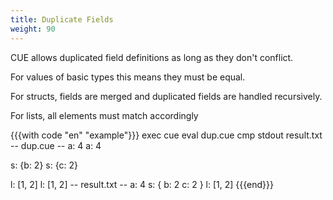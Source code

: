 ```yaml
---
title: Duplicate Fields
weight: 90
---
```


CUE allows duplicated field definitions as long as they don't conflict.

For values of basic types this means they must be equal.

For structs, fields are merged and duplicated fields are handled recursively.

For lists, all elements must match accordingly
<!-- ([we discuss open-ended lists later](/language-guide/data/lists/).) -->

{{{with code "en" "example"}}}
exec cue eval dup.cue
cmp stdout result.txt
-- dup.cue --
a: 4
a: 4

s: {b: 2}
s: {c: 2}

l: [1, 2]
l: [1, 2]
-- result.txt --
a: 4
s: {
    b: 2
    c: 2
}
l: [1, 2]
{{{end}}}
